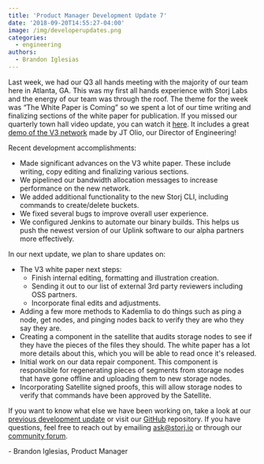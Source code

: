 ```yaml
---
title: 'Product Manager Development Update 7'
date: '2018-09-20T14:55:27-04:00'
image: /img/developerupdates.png
categories:
  - engineering
authors:
  - Brandon Iglesias
---
```

Last week, we had our Q3 all hands meeting with the majority of our team here in Atlanta, GA. This was my first all hands experience with Storj Labs and the energy of our team was through the roof. The theme for the week was “The White Paper is Coming” so we spent a lot of our time writing and finalizing sections of the white paper for publication. If you missed our quarterly town hall video update, you can watch it [here](https://www.youtube.com/watch?v=EcZ3T3eVwsM&t=518s). It includes a great [demo of the V3 network](https://www.youtube.com/watch?v=IdOt6RxZws4) made by JT Olio, our Director of Engineering! 



Recent development accomplishments:

* Made significant advances on the V3 white paper. These include writing, copy editing and finalizing various sections. 
* We pipelined our bandwidth allocation messages to increase performance on the new network.
* We added additional functionality to the new Storj CLI, including commands to create/delete buckets.
* We fixed several bugs to improve overall user experience.
* We configured Jenkins to automate our binary builds. This helps us push the newest version of our Uplink software to our alpha partners more effectively.



In our next update, we plan to share updates on:

* The V3 white paper next steps:
  * Finish internal editing, formatting and illustration creation. 
  * Sending it out to our list of external 3rd party reviewers including OSS partners. 
  * Incorporate final edits and adjustments.
* Adding a few more methods to Kademlia to do things such as ping a node, get nodes, and pinging nodes back to verify they are who they say they are.
* Creating a component in the satellite that audits storage nodes to see if they have the pieces of the files they should. The white paper has a lot more details about this, which you will be able to read once it's released.
* Initial work on our data repair component. This component is responsible for regenerating pieces of segments from storage nodes that have gone offline and uploading them to new storage nodes.
* Incorporating Satellite signed proofs, this will allow storage nodes to verify that commands have been approved by the Satellite. 



If you want to know what else we have been working on, take a look at our [previous development update](https://storj.io/blog/2018/09/product-mgr-development-update-6/) or visit our [GitHub](https://github.com/storj/storj) repository. If you have questions, feel free to reach out by emailing [ask@storj.io](mailto:ask@storj.io) or through our [community forum](https://community.storj.io/).

\- Brandon Iglesias, Product Manager
